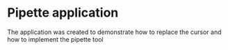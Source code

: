 # Pipette application

The application was created to demonstrate how to replace the cursor and how to implement the pipette tool
